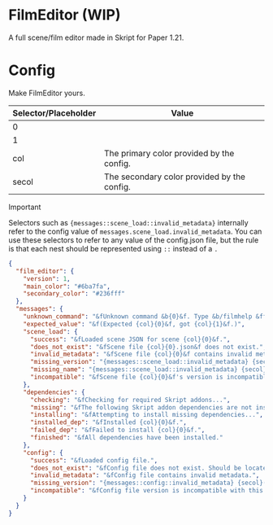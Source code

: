 # FilmEditor (WIP)

A full scene/film editor made in Skript for Paper 1.21.

# Config

Make FilmEditor yours.

| Selector/Placeholder    | Value                                                       |
|-------------------------|-------------------------------------------------------------|
| 0                       |                                                             |
| 1                       |                                                             |
| col                     | The primary color provided by the config.                   |
| secol                   | The secondary color provided by the config.                 |

> [!IMPORTANT]
> Selectors such as `{messages::scene_load::invalid_metadata}` internally refer to the config value of `messages.scene_load.invalid_metadata`. You can use these selectors to refer to any value of the config.json file, but the rule is that each nest should be represented using `::` instead of a `.`

```json
{
  "film_editor": {
    "version": 1,
    "main_color": "#6ba7fa",
    "secondary_color": "#236fff"
  },
  "messages": {
    "unknown_command": "&fUnknown command &b{0}&f. Type &b/filmhelp &ffor editor help.",
    "expected_value": "&f(Expected {col}{0}&f, got {col}{1}&f.)",
    "scene_load": {
      "success": "&fLoaded scene JSON for scene {col}{0}&f.",
      "does_not_exist": "&fScene file {col}{0}.json&f does not exist.",
      "invalid_metadata": "&fScene file {col}{0}&f contains invalid metadata.",
      "missing_version": "{messages::scene_load::invalid_metadata} {secol}(missing version)",
      "missing_name": "{messages::scene_load::invalid_metadata} {secol}(missing name)",
      "incompatible": "&fScene file {col}{0}&f's version is incompatible with this version of {col}FilmEditor. {messages::expected_value}"
    },
    "dependencies": {
      "checking": "&fChecking for required Skript addons...",
      "missing": "&fThe following Skript addon dependencies are not installed: {col}{0}&f.",
      "installing": "&fAttempting to install missing dependencies...",
      "installed_dep": "&fInstalled {col}{0}&f.",
      "failed_dep": "&fFailed to install {col}{0}&f.",
      "finished": "&fAll dependencies have been installed."
    },
    "config": {
      "success": "&fLoaded config file.",
      "does_not_exist": "&fConfig file does not exist. Should be located at {col}filmeditor/config.json&f.",
      "invalid_metadata": "&fConfig file contains invalid metadata.",
      "missing_version": "{messages::config::invalid_metadata} {secol}(missing version)",
      "incompatible": "&fConfig file version is incompatible with this version of {col}FilmEditor. {messages::expected_value}"
    }
  }
}
```